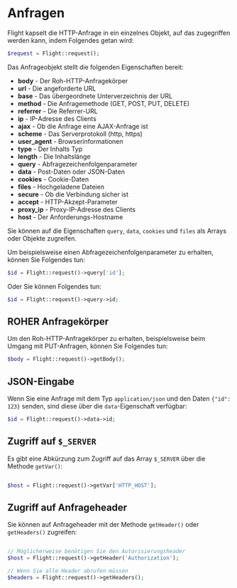 # Anfragen

Flight kapselt die HTTP-Anfrage in ein einzelnes Objekt, auf das zugegriffen werden kann, indem Folgendes getan wird:

```php
$request = Flight::request();
```

Das Anfrageobjekt stellt die folgenden Eigenschaften bereit:

- **body** - Der Roh-HTTP-Anfragekörper
- **url** - Die angeforderte URL
- **base** - Das übergeordnete Unterverzeichnis der URL
- **method** - Die Anfragemethode (GET, POST, PUT, DELETE)
- **referrer** - Die Referrer-URL
- **ip** - IP-Adresse des Clients
- **ajax** - Ob die Anfrage eine AJAX-Anfrage ist
- **scheme** - Das Serverprotokoll (http, https)
- **user_agent** - Browserinformationen
- **type** - Der Inhalts Typ
- **length** - Die Inhaltslänge
- **query** - Abfragezeichenfolgenparameter
- **data** - Post-Daten oder JSON-Daten
- **cookies** - Cookie-Daten
- **files** - Hochgeladene Dateien
- **secure** - Ob die Verbindung sicher ist
- **accept** - HTTP-Akzept-Parameter
- **proxy_ip** - Proxy-IP-Adresse des Clients
- **host** - Der Anforderungs-Hostname

Sie können auf die Eigenschaften `query`, `data`, `cookies` und `files` als Arrays oder Objekte zugreifen.

Um beispielsweise einen Abfragezeichenfolgenparameter zu erhalten, können Sie Folgendes tun:

```php
$id = Flight::request()->query['id'];
```

Oder Sie können Folgendes tun:

```php
$id = Flight::request()->query->id;
```

## ROHER Anfragekörper

Um den Roh-HTTP-Anfragekörper zu erhalten, beispielsweise beim Umgang mit PUT-Anfragen, können Sie Folgendes tun:

```php
$body = Flight::request()->getBody();
```

## JSON-Eingabe

Wenn Sie eine Anfrage mit dem Typ `application/json` und den Daten `{"id": 123}` senden, sind diese über die `data`-Eigenschaft verfügbar:

```php
$id = Flight::request()->data->id;
```

## Zugriff auf `$_SERVER`

Es gibt eine Abkürzung zum Zugriff auf das Array `$_SERVER` über die Methode `getVar()`:

```php

$host = Flight::request()->getVar['HTTP_HOST'];
```

## Zugriff auf Anfrageheader

Sie können auf Anfrageheader mit der Methode `getHeader()` oder `getHeaders()` zugreifen:

```php

// Möglicherweise benötigen Sie den Autorisierungsheader
$host = Flight::request()->getHeader('Authorization');

// Wenn Sie alle Header abrufen müssen
$headers = Flight::request()->getHeaders();
```